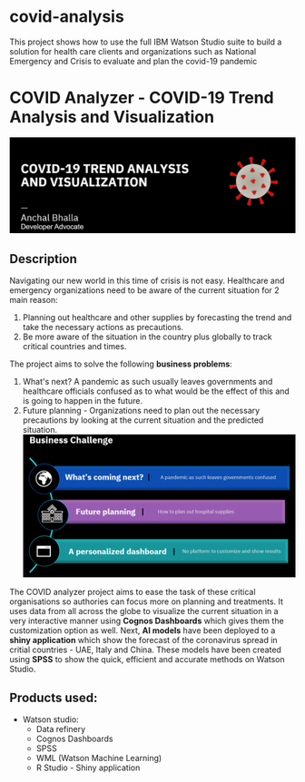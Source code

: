 # covid-analysis
This project shows how to use the full IBM Watson Studio suite to build a solution for health care clients and organizations such as National Emergency and Crisis to evaluate and plan the covid-19 pandemic

# COVID Analyzer - COVID-19 Trend Analysis and Visualization
![alt text](https://github.com/anchalbhalla/covid-analysis/blob/master/images/header.png)

## Description 
Navigating our new world in this time of crisis is not easy. Healthcare and emergency organizations need to be aware of the current situation for 2 main reason: 
1. Planning out healthcare and other supplies by forecasting the trend and take the necessary actions as precautions.
2. Be more aware of the situation in the country plus globally to track critical countries and times.

The project aims to solve the following <strong>business problems</strong>: 
1. What's next? A pandemic as such usually leaves governments and healthcare officials confused as to what would be the effect of this and is going to happen in the future. 
2. Future planning - Organizations need to plan out the necessary precautions by looking at the current situation and the predicted situation.
![alt text](https://github.com/anchalbhalla/covid-analysis/blob/master/images/problems.png)


The COVID analyzer project aims to ease the task of these critical organisations so authories can focus more on planning and treatments. It uses data from all across the globe to visualize the current situation in a very interactive manner using <strong>Cognos Dashboards</strong> which gives them the customization option as well. Next, <strong>AI models</strong> have been deployed to a <strong>shiny application</strong> which show the forecast of the coronavirus spread in critial countries - UAE, Italy and China. These models have been created using <strong>SPSS</strong> to show the quick, efficient and accurate methods on Watson Studio.


## Products used: 
- Watson studio: 
  - Data refinery 
  - Cognos Dashboards 
  - SPSS
  - WML (Watson Machine Learning) 
  - R Studio - Shiny application
